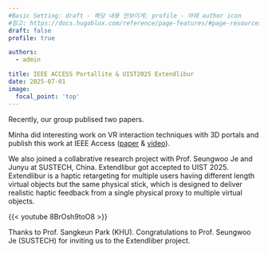 ```yaml
---
#Basic Setting: draft - 해당 내용 안보이게; profile - 아래 author icon
#참고: https://docs.hugoblox.com/reference/page-features/#page-resources-attachments-and-links
draft: false 
profile: true

authors: 
  - admin

title: IEEE ACCESS Portallite & UIST2025 Extendlibur
date: 2025-07-01
image:
  focal_point: 'top'
---
```


Recently, our group publised two papers. 

Minha did interesting work on VR interaction techniques with 3D portals and publish this work at IEEE Access ([paper](https://ieeexplore.ieee.org/document/11031442/) & [video](https://www.youtube.com/watch?v=8BrOsh9toO8&feature=youtu.be)).

We also joined a collabrative research project with Prof. Seungwoo Je and Junyu at SUSTECH, China.
Extendlibur got accepted to UIST 2025. 
Extendlibur is a haptic retargeting for multiple users having different length virtual objects but the same physical stick, which is designed to deliver realistic haptic feedback from a single physical proxy to multiple virtual objects.

{{< youtube 8BrOsh9toO8 >}}


<!--more-->
Thanks to Prof. Sangkeun Park (KHU).
Congratulations to Prof. Seungwoo Je (SUSTECH) for inviting us to the Extendliber project.


